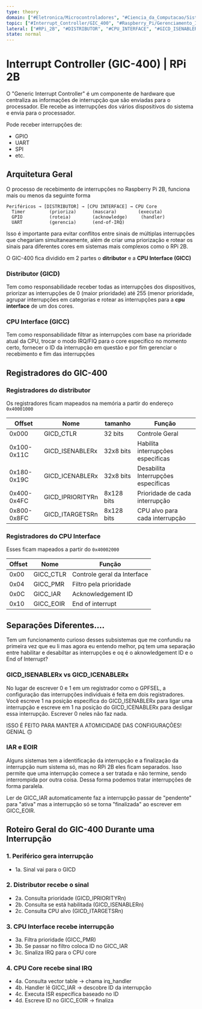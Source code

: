 ```yaml
---
type: theory
domain: ["#Eletronica/Microcontroladores", "#Ciencia_da_Computacao/Sistemas_Embarcados", "#Ciencia_da_Computacao/Arquitetura_de_Computadores"]
topic: ["#Interrupt_Controller/GIC_400", "#Raspberry_Pi/Gerenciamento_Interrupcoes", "#Hardware/Registradores_Controle"]
lateral: ["#RPi_2B", "#DISTRIBUTOR", "#CPU_INTERFACE", "#GICD_ISENABLERx", "#GICD_ICENABLERx", "#GICC_IAR", "#GICC_EOIR", "#atomicidade", "#priorizacao_interrupcoes", "#roteamento_sinais"]
state: normal
---
```


# Interrupt Controller (GIC-400) | RPi 2B
O "Generic Interrupt Controller" é um componente de hardware que centraliza as informações de interrupção que são enviadas para o processador. Ele recebe as interrupções dos vários dispositivos do sistema e envia para o processador.

Pode receber interrupções de:
- GPIO
- UART
- SPI
- etc.

## Arquitetura Geral
O processo de recebimento de interrupções no Raspberry Pi 2B, funciona mais ou menos da seguinte forma
```
Periféricos → [DISTRIBUTOR] → [CPU INTERFACE] → CPU Core
  Timer         (prioriza)      (mascara)        (executa)
  GPIO          (roteia)        (acknowledge)     (handler)
  UART          (gerencia)      (end-of-IRQ)     
```

Isso é importante para evitar conflitos entre sinais de múltiplas interrupções que chegariam simultaneamente, além de criar uma priorização e rotear os sinais para diferentes cores em sistemas mais complexos como o RPi 2B.

O GIC-400 fica dividido em 2 partes o **ditributor** e a **CPU Interface (GICC)**
### Distributor (GICD)
Tem como responsabilidade receber todas as interrupções dos dispositivos, priorizar as interrupções de 0 (maior prioridade) até 255 (menor prioridade, agrupar interrupções em categorias e rotear as interrupções para a **cpu interface** de um dos cores.
### CPU Interface (GICC)
Tem como responsabilidade filtrar as interrupções com base na prioridade atual da CPU, trocar o modo IRQ/FIQ para o core especifico no momento certo, fornecer o ID da interrupção em questão e por fim gerenciar o recebimento e fim das interrupções

## Registradores do GIC-400
### Registradores do distributor
Os registradores ficam mapeados na memória a partir do endereço `0x40001000`

| Offset      | Nome             | tamanho    | Função                              |
| ----------- | ---------------- | ---------- | ----------------------------------- |
| 0x000       | GICD_CTLR        | 32 bits    | Controle Geral                      |
| 0x100-0x11C | GICD_ISENABLERx  | 32x8 bits  | Habilita interrupções especificas   |
| 0x180-0x19C | GICD_ICENABLERx  | 32x8 bits  | Desabilita Interrupções específicas |
| 0x400-0x4FC | GICD_IPRIORITYRn | 8x128 bits | Prioridade de cada interrupção      |
| 0x800-0x8FC | GICD_ITARGETSRn  | 8x128 bits | CPU alvo para cada interrupção      |

### Registradores do CPU Interface
Esses ficam mapeados a partir do `0x40002000`

| Offset | Nome      | Função                      |
| ------ | --------- | --------------------------- |
| 0x00   | GICC_CTLR | Controle geral da Interface |
| 0x04   | GICC_PMR  | Filtro pela prioridade      |
| 0x0C   | GICC_IAR  | Acknowledgement ID          |
| 0x10   | GICC_EOIR | End of interrupt            |

## Separações Diferentes....
Tem um funcionamento curioso desses subsistemas que me confundiu na primeira vez que eu li mas agora eu entendo melhor, pq tem uma separação entre habilitar e desabiltar as interrupções e oq é o aknowledgement ID e o End of Interrupt?

### GICD_ISENABLERx vs GICD_ICENABLERx
No lugar de escrever 0 e 1 em um registrador como o GPFSEL, a configuração das interrupções individuais é feita em dois registradores. Você escreve 1 na posição específica do GICD_ISENABLERx para ligar uma interrupção e escreve em 1 na posição do GICD_ICENABLERx para desligar essa interrupção. Escrever 0 neles não faz nada.

ISSO É FEITO PARA MANTER A ATOMICIDADE DAS CONFIGURAÇÕES! GENIAL 🙃

### IAR e EOIR
Alguns sistemas tem a identificação da interrupção e a finalização da interrupção num sistema só, mas no RPi 2B eles ficam separados. Isso permite que uma interrupção comece a ser tratada e não termine, sendo interrompida por outra coisa. Dessa forma podemos tratar interrupções de forma paralela.

Ler de GICC_IAR automaticamente faz a interrupção passar de "pendente" para "ativa" mas a interrupção só se torna "finalizada" ao escrever em GICC_EOIR.

## Roteiro Geral do GIC-400 Durante uma Interrupção
### 1. Periférico gera interrupção
   - 1a. Sinal vai para o GICD

### 2. Distributor recebe o sinal  
   - 2a. Consulta prioridade (GICD_IPRIORITYRn)
   - 2b. Consulta se está habilitada (GICD_ISENABLERn)  
   - 2c. Consulta CPU alvo (GICD_ITARGETSRn)

### 3. CPU Interface recebe interrupção
   -  3a. Filtra prioridade (GICC_PMR)
   -  3b. Se passar no filtro coloca ID no GICC_IAR
   -  3c. Sinaliza IRQ para o CPU core

### 4. CPU Core recebe sinal IRQ
   -  4a. Consulta vector table → chama irq_handler  
   -  4b. Handler lê GICC_IAR → descobre ID da interrupção
   -  4c. Executa ISR específica baseado no ID
   -  4d. Escreve ID no GICC_EOIR → finaliza

